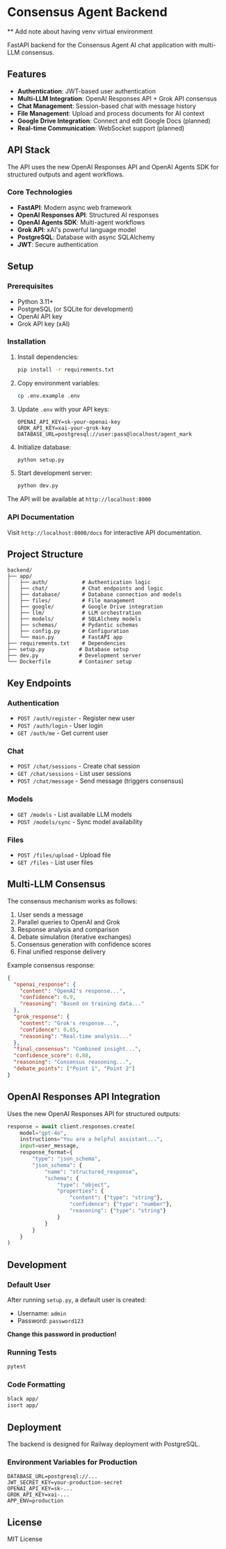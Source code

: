 # Consensus Agent Backend

** Add note about having venv virtual environment

FastAPI backend for the Consensus Agent AI chat application with multi-LLM consensus.

## Features

- **Authentication**: JWT-based user authentication
- **Multi-LLM Integration**: OpenAI Responses API + Grok API consensus
- **Chat Management**: Session-based chat with message history
- **File Management**: Upload and process documents for AI context
- **Google Drive Integration**: Connect and edit Google Docs (planned)
- **Real-time Communication**: WebSocket support (planned)

## API Stack

The API uses the new OpenAI Responses API and OpenAI Agents SDK for structured outputs and agent workflows.

### Core Technologies

- **FastAPI**: Modern async web framework
- **OpenAI Responses API**: Structured AI responses
- **OpenAI Agents SDK**: Multi-agent workflows
- **Grok API**: xAI's powerful language model
- **PostgreSQL**: Database with async SQLAlchemy
- **JWT**: Secure authentication

## Setup

### Prerequisites

- Python 3.11+
- PostgreSQL (or SQLite for development)
- OpenAI API key
- Grok API key (xAI)

### Installation

1. Install dependencies:

    ```bash
    pip install -r requirements.txt
    ```

2. Copy environment variables:

    ```bash
    cp .env.example .env
    ```

3. Update `.env` with your API keys:

    ```env
    OPENAI_API_KEY=sk-your-openai-key
    GROK_API_KEY=xai-your-grok-key
    DATABASE_URL=postgresql://user:pass@localhost/agent_mark
    ```

4. Initialize database:

    ```bash
    python setup.py
    ```

5. Start development server:

    ```bash
    python dev.py
    ```

The API will be available at `http://localhost:8000`

### API Documentation

Visit `http://localhost:8000/docs` for interactive API documentation.

## Project Structure

```text
backend/
├── app/
│   ├── auth/           # Authentication logic
│   ├── chat/           # Chat endpoints and logic
│   ├── database/       # Database connection and models
│   ├── files/          # File management
│   ├── google/         # Google Drive integration
│   ├── llm/            # LLM orchestration
│   ├── models/         # SQLAlchemy models
│   ├── schemas/        # Pydantic schemas
│   ├── config.py       # Configuration
│   └── main.py         # FastAPI app
├── requirements.txt    # Dependencies
├── setup.py           # Database setup
├── dev.py             # Development server
└── Dockerfile         # Container setup
```

## Key Endpoints

### Authentication

- `POST /auth/register` - Register new user
- `POST /auth/login` - User login
- `GET /auth/me` - Get current user

### Chat

- `POST /chat/sessions` - Create chat session
- `GET /chat/sessions` - List user sessions
- `POST /chat/message` - Send message (triggers consensus)

### Models

- `GET /models` - List available LLM models
- `POST /models/sync` - Sync model availability

### Files

- `POST /files/upload` - Upload file
- `GET /files` - List user files

## Multi-LLM Consensus

The consensus mechanism works as follows:

1. User sends a message
2. Parallel queries to OpenAI and Grok
3. Response analysis and comparison
4. Debate simulation (iterative exchanges)
5. Consensus generation with confidence scores
6. Final unified response delivery

Example consensus response:

```json
{
  "openai_response": {
    "content": "OpenAI's response...",
    "confidence": 0.9,
    "reasoning": "Based on training data..."
  },
  "grok_response": {
    "content": "Grok's response...", 
    "confidence": 0.85,
    "reasoning": "Real-time analysis..."
  },
  "final_consensus": "Combined insight...",
  "confidence_score": 0.88,
  "reasoning": "Consensus reasoning...",
  "debate_points": ["Point 1", "Point 2"]
}
```

## OpenAI Responses API Integration

Uses the new OpenAI Responses API for structured outputs:

```python
response = await client.responses.create(
    model="gpt-4o",
    instructions="You are a helpful assistant...",
    input=user_message,
    response_format={
        "type": "json_schema",
        "json_schema": {
            "name": "structured_response",
            "schema": {
                "type": "object",
                "properties": {
                    "content": {"type": "string"},
                    "confidence": {"type": "number"},
                    "reasoning": {"type": "string"}
                }
            }
        }
    }
)
```

## Development

### Default User

After running `setup.py`, a default user is created:

- Username: `admin`
- Password: `password123`

**Change this password in production!**

### Running Tests

```bash
pytest
```

### Code Formatting

```bash
black app/
isort app/
```

## Deployment

The backend is designed for Railway deployment with PostgreSQL.

### Environment Variables for Production

```env
DATABASE_URL=postgresql://...
JWT_SECRET_KEY=your-production-secret
OPENAI_API_KEY=sk-...
GROK_API_KEY=xai-...
APP_ENV=production
```

## License

MIT License
